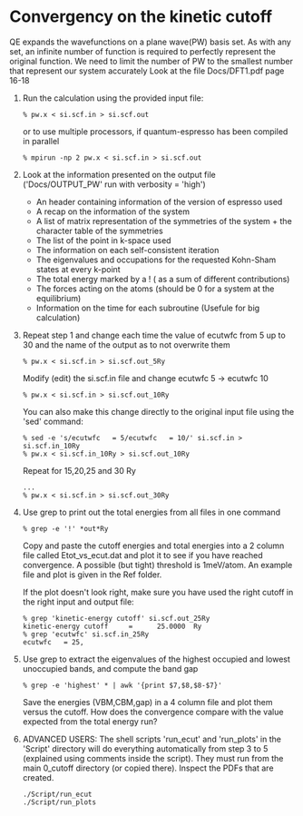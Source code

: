# Convergency on the kinetic cutoff
QE expands the wavefunctions on a plane wave(PW) basis set.
As with any set, an infinite number of function is required to perfectly represent the original function.
We need to limit the number of PW to the smallest number that represent our system accurately
Look at the file Docs/DFT1.pdf page 16-18
  1. Run the calculation using the provided input file:
      ```
      % pw.x < si.scf.in > si.scf.out
      ```
      or to use multiple processors, if quantum-espresso has been compiled in parallel
      ```
      % mpirun -np 2 pw.x < si.scf.in > si.scf.out
      ```
  2. Look at the information presented on the output file ('Docs/OUTPUT_PW' run with verbosity = 'high')
  		- An header containing information of the version of espresso used
      - A recap on the information of the system
      - A list of matrix representation of the symmetries of the system + the character table of the symmetries
      - The list of the point in k-space used
      - The information on each self-consistent iteration
      - The eigenvalues and occupations for the requested Kohn-Sham states at every k-point
      - The total energy marked by a ! ( as a sum of different contributions)
      - The forces acting on the atoms (should be 0 for a system at the equilibrium)
      - Information on the time for each subroutine (Usefule for big calculation)
  3. Repeat step 1 and change each time the value of ecutwfc from 5 up to 30 and the name of the output as to not overwrite them
      ```
      % pw.x < si.scf.in > si.scf.out_5Ry
      ```
      Modify (edit) the si.scf.in file and change ecutwfc 5 -> ecutwfc 10
      ```
      % pw.x < si.scf.in > si.scf.out_10Ry
      ```
      You can also make this change directly to the original input file using the 'sed' command:
      ```
      % sed -e 's/ecutwfc   = 5/ecutwfc   = 10/' si.scf.in > si.scf.in_10Ry
      % pw.x < si.scf.in_10Ry > si.scf.out_10Ry
      ```
      Repeat for 15,20,25 and 30 Ry
      ```
      ...
      % pw.x < si.scf.in > si.scf.out_30Ry
      ```
  4. Use grep to print out the total energies from all files in one command
      ```
      % grep -e '!' *out*Ry
      ```
     Copy and paste the cutoff energies and total energies into a 2 column file called Etot_vs_ecut.dat and plot it to see if you have reached convergence. 
     A possible (but tight) threshold is 1meV/atom. An example file and plot is given in the Ref folder. 

     If the plot doesn't look right, make sure you have used the right cutoff in the right input and output file:
     ```
     % grep 'kinetic-energy cutoff' si.scf.out_25Ry 
     kinetic-energy cutoff     =      25.0000  Ry
     % grep 'ecutwfc' si.scf.in_25Ry 
     ecutwfc   = 25,
     ```

  5. Use grep to extract the eigenvalues of the highest occupied and lowest unoccupied bands, and compute the band gap
      ```
      % grep -e 'highest' * | awk '{print $7,$8,$8-$7}'
      ```
     Save the energies (VBM,CBM,gap) in a 4 column file and plot them versus the cutoff. How does the convergence compare with the value expected from the total energy run?
  6. ADVANCED USERS: The shell scripts 'run_ecut' and 'run_plots' in the 'Script' directory will do everything automatically from step 3 to 5 (explained using comments inside the script). They must run from the main 0_cutoff directory (or copied there). Inspect the PDFs that are created.
      ```
      ./Script/run_ecut
      ./Script/run_plots
      ```
      
